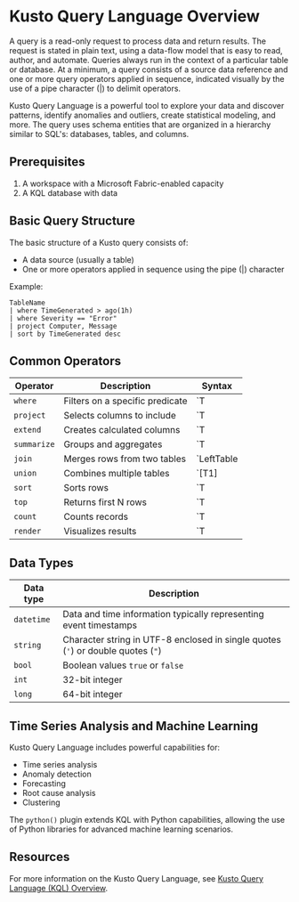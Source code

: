 # Kusto Query Language Overview

A query is a read-only request to process data and return results. The request is stated in plain text, using a data-flow model that is easy to read, author, and automate. Queries always run in the context of a particular table or database. At a minimum, a query consists of a source data reference and one or more query operators applied in sequence, indicated visually by the use of a pipe character (|) to delimit operators.

Kusto Query Language is a powerful tool to explore your data and discover patterns, identify anomalies and outliers, create statistical modeling, and more. The query uses schema entities that are organized in a hierarchy similar to SQL's: databases, tables, and columns.

## Prerequisites

1. A workspace with a Microsoft Fabric-enabled capacity
2. A KQL database with data

## Basic Query Structure

The basic structure of a Kusto query consists of:
- A data source (usually a table)
- One or more operators applied in sequence using the pipe (|) character

Example:
```kusto
TableName
| where TimeGenerated > ago(1h)
| where Severity == "Error"
| project Computer, Message
| sort by TimeGenerated desc
```

## Common Operators

| Operator | Description | Syntax |
| --- | --- | --- |
| `where` | Filters on a specific predicate | `T | where Predicate` |
| `project` | Selects columns to include | `T | project ColumnName [= Expression] [, ...]` |
| `extend` | Creates calculated columns | `T | extend [ColumnName | (ColumnName[, ...]) =] Expression [, ...]` |
| `summarize` | Groups and aggregates | `T | summarize [[Column =] Aggregation [, ...]] [by [Column =] GroupExpression [, ...]]` |
| `join` | Merges rows from two tables | `LeftTable | join [JoinParameters] ( RightTable ) on Attributes` |
| `union` | Combines multiple tables | `[T1] | union [T2], [T3], …` |
| `sort` | Sorts rows | `T | sort by expression1 [asc | desc], expression2 [asc | desc], …` |
| `top` | Returns first N rows | `T | top numberOfRows by expression [asc | desc]` |
| `count` | Counts records | `T | count` |
| `render` | Visualizes results | `T | render Visualization [with (PropertyName = PropertyValue [, ...] )]` |

## Data Types

| Data type | Description |
| --- | --- |
| `datetime` | Data and time information typically representing event timestamps |
| `string` | Character string in UTF-8 enclosed in single quotes (`'`) or double quotes (`"`) |
| `bool` | Boolean values `true` or `false` |
| `int` | 32-bit integer |
| `long` | 64-bit integer |

## Time Series Analysis and Machine Learning

Kusto Query Language includes powerful capabilities for:
- Time series analysis
- Anomaly detection
- Forecasting
- Root cause analysis
- Clustering

The `python()` plugin extends KQL with Python capabilities, allowing the use of Python libraries for advanced machine learning scenarios.

## Resources

For more information on the Kusto Query Language, see [Kusto Query Language (KQL) Overview](https://learn.microsoft.com/en-us/azure/data-explorer/kusto/query/index?context=/fabric/context/context).
